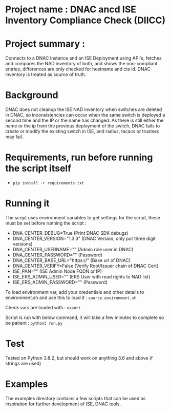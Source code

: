 # Project name : DNAC ancd ISE Inventory Compliance Check (DIICC)

# Project summary :
Connects to a DNAC Instance and an ISE Deployment using API's, fetches and compares the NAD inventory of both, and shows the non-compliant entries, differences are only checked for hostname and cts id. DNAC inventory is treated as source of truth.

# Background 
DNAC does not cleanup the ISE NAD inventory when switches are deleted in DNAC, so inconsistencies can occur when the same switch is deployed a second time
and the IP or the name has changed. As there is still either the name or the ip from the previous deployment of the switch, DNAC fails to create or modify the existing switch in ISE, and radius, tacacs or trustsec may fail.

# Requirements, run before running the script itself
- `pip install -r requirements.txt`

# Running it
The script uses environment variables to get settings for the script, these must be set before running the script :

- DNA_CENTER_DEBUG=True (Print DNAC SDK debugs)
- DNA_CENTER_VERSION="1.3.3" (DNAC Version, only put three digit versions)
- DNA_CENTER_USERNAME="" (Admin role user in DNAC)
- DNA_CENTER_PASSWORD="" (Password)
- DNA_CENTER_BASE_URL="https://<fqdn or ip of DNAC VIP>" (Base url of DNAC)
- DNA_CENTER_VERIFY=False (Verify Root/Issuer chain of DNAC Cert)
- ISE_PAN="" (ISE Admin Node FQDN or IP)
- ISE_ERS_ADMIN_USER="" (ERS User with read rights to NAD list)
- ISE_ERS_ADMIN_PASSWORD="" (Password)

To load environment var, add your credentials and other details to environment.sh and use this to load it :
`source environment.sh`

Check vars are loaded with :
`export`

Script is run with below command, it will take a few minutes to complete so be patient :
`python3 run.py`

# Test
Tested on Python 3.8.2, but should work on anything 3.6 and above (f strings are used)

# Examples
The examples directory contains a few scripts that can be used as inspiration for further development of ISE, DNAC tools.
